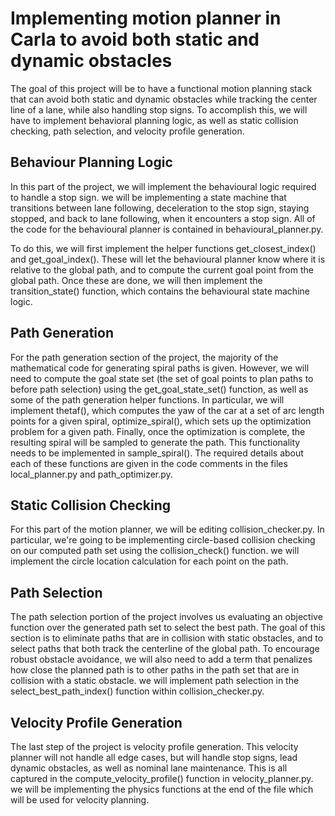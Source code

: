 # Implementing motion planner in Carla to avoid both static and dynamic obstacles

The goal of this project will be to have a functional motion planning stack that can avoid both static and dynamic obstacles while tracking the center line of a lane, while also handling stop signs. To accomplish this, we will have to implement behavioral planning logic, as well as static collision checking, path selection, and velocity profile generation.

## Behaviour Planning Logic
In this part of the project, we will implement the behavioural logic required to handle a stop sign. we will be implementing a state machine that transitions between lane following, deceleration to the stop sign, staying stopped, and back to lane following, when it encounters a stop sign. All of the code for the behavioural planner is contained in behavioural_planner.py.

To do this, we will first implement the helper functions get_closest_index() and get_goal_index(). These will let the behavioural planner know where it is relative to the global path, and to compute the current goal point from the global path. Once these are done, we will then implement the transition_state() function, which contains the behavioural state machine logic.

## Path Generation
For the path generation section of the project, the majority of the mathematical code for generating spiral paths is given. However, we will need to compute the goal state set (the set of goal points to plan paths to before path selection) using the get_goal_state_set() function, as well as some of the path generation helper functions. In particular, we will implement thetaf(), which computes the yaw of the car at a set of arc length points for a given spiral, optimize_spiral(), which sets up the optimization problem for a given path. Finally, once the optimization is complete, the resulting spiral will be sampled to generate the path. This functionality needs to be implemented in sample_spiral(). The required details about each of these functions are given in the code comments in the files local_planner.py and path_optimizer.py.

## Static Collision Checking
For this part of the motion planner, we will be editing collision_checker.py. In particular, we're going to be implementing circle-based collision checking on our computed path set using the collision_check() function. we will implement the circle location calculation for each point on the path.

## Path Selection
The path selection portion of the project involves us evaluating an objective function over the generated path set to select the best path. The goal of this section is to eliminate paths that are in collision with static obstacles, and to select paths that both track the centerline of the global path. To encourage robust obstacle avoidance, we will also need to add a term that penalizes how close the planned path is to other paths in the path set that are in collision with a static obstacle. we will implement path selection in the select_best_path_index() function within collision_checker.py.

## Velocity Profile Generation
The last step of the project is velocity profile generation. This velocity planner will not handle all edge cases, but will handle stop signs, lead dynamic obstacles, as well as nominal lane maintenance. This is all captured in the compute_velocity_profile() function in velocity_planner.py. we will be implementing the physics functions at the end of the file which will be used for velocity planning.

